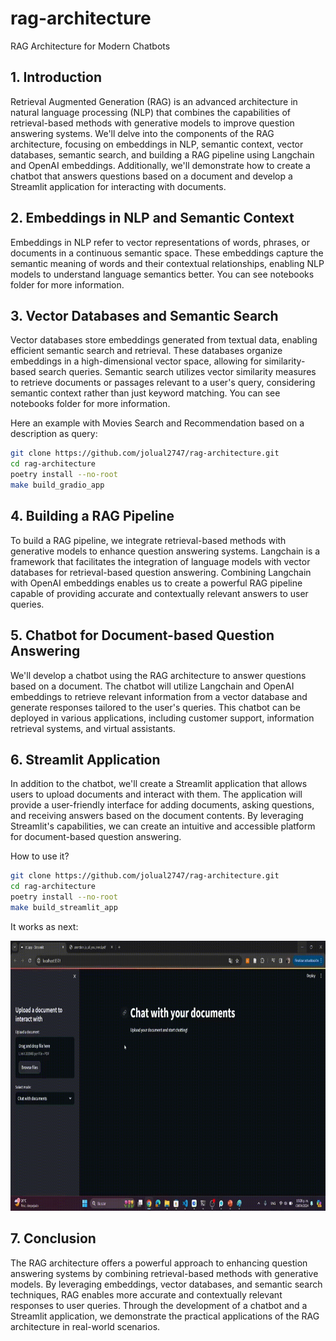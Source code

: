 # rag-architecture
RAG Architecture for Modern Chatbots

## 1. Introduction

Retrieval Augmented Generation (RAG) is an advanced architecture in natural language processing (NLP) that combines the capabilities of retrieval-based methods with generative models to improve question answering systems. We'll delve into the components of the RAG architecture, focusing on embeddings in NLP, semantic context, vector databases, semantic search, and building a RAG pipeline using Langchain and OpenAI embeddings. Additionally, we'll demonstrate how to create a chatbot that answers questions based on a document and develop a Streamlit application for interacting with documents.

## 2. Embeddings in NLP and Semantic Context

Embeddings in NLP refer to vector representations of words, phrases, or documents in a continuous semantic space. These embeddings capture the semantic meaning of words and their contextual relationships, enabling NLP models to understand language semantics better. You can see notebooks folder for more information.

## 3. Vector Databases and Semantic Search

Vector databases store embeddings generated from textual data, enabling efficient semantic search and retrieval. These databases organize embeddings in a high-dimensional vector space, allowing for similarity-based search queries. Semantic search utilizes vector similarity measures to retrieve documents or passages relevant to a user's query, considering semantic context rather than just keyword matching. You can see notebooks folder for more information.

Here an example with Movies Search and Recommendation based on a description as query:

```sh
git clone https://github.com/jolual2747/rag-architecture.git
cd rag-architecture
poetry install --no-root
make build_gradio_app
```

## 4. Building a RAG Pipeline

To build a RAG pipeline, we integrate retrieval-based methods with generative models to enhance question answering systems. Langchain is a framework that facilitates the integration of language models with vector databases for retrieval-based question answering. Combining Langchain with OpenAI embeddings enables us to create a powerful RAG pipeline capable of providing accurate and contextually relevant answers to user queries.

## 5. Chatbot for Document-based Question Answering

We'll develop a chatbot using the RAG architecture to answer questions based on a document. The chatbot will utilize Langchain and OpenAI embeddings to retrieve relevant information from a vector database and generate responses tailored to the user's queries. This chatbot can be deployed in various applications, including customer support, information retrieval systems, and virtual assistants.

## 6. Streamlit Application

In addition to the chatbot, we'll create a Streamlit application that allows users to upload documents and interact with them. The application will provide a user-friendly interface for adding documents, asking questions, and receiving answers based on the document contents. By leveraging Streamlit's capabilities, we can create an intuitive and accessible platform for document-based question answering.

How to use it?

```sh
git clone https://github.com/jolual2747/rag-architecture.git
cd rag-architecture
poetry install --no-root
make build_streamlit_app
```
It works as next:

<img src="assets/video_repo.gif" alt="Heart disease app" width="768" height="432">

## 7. Conclusion

The RAG architecture offers a powerful approach to enhancing question answering systems by combining retrieval-based methods with generative models. By leveraging embeddings, vector databases, and semantic search techniques, RAG enables more accurate and contextually relevant responses to user queries. Through the development of a chatbot and a Streamlit application, we demonstrate the practical applications of the RAG architecture in real-world scenarios.